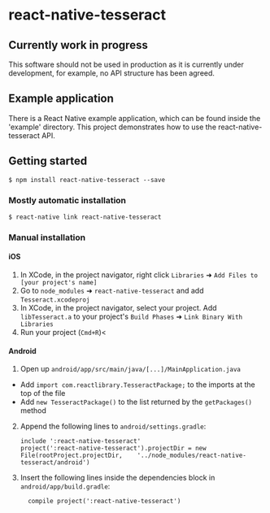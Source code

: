 # react-native-tesseract

## Currently work in progress

This software should not be used in production as it is currently under development, for example, no API structure has been agreed. 

## Example application

There is a React Native example application, which can be found inside the 'example' directory. This project demonstrates how to use the react-native-tesseract API.  

## Getting started

`$ npm install react-native-tesseract --save`

### Mostly automatic installation

`$ react-native link react-native-tesseract`

### Manual installation


#### iOS

1. In XCode, in the project navigator, right click `Libraries` ➜ `Add Files to [your project's name]`
2. Go to `node_modules` ➜ `react-native-tesseract` and add `Tesseract.xcodeproj`
3. In XCode, in the project navigator, select your project. Add `libTesseract.a` to your project's `Build Phases` ➜ `Link Binary With Libraries`
4. Run your project (`Cmd+R`)<

#### Android

1. Open up `android/app/src/main/java/[...]/MainApplication.java`
  - Add `import com.reactlibrary.TesseractPackage;` to the imports at the top of the file
  - Add `new TesseractPackage()` to the list returned by the `getPackages()` method
2. Append the following lines to `android/settings.gradle`:
  	```
  	include ':react-native-tesseract'
  	project(':react-native-tesseract').projectDir = new File(rootProject.projectDir, 	'../node_modules/react-native-tesseract/android')
  	```
3. Insert the following lines inside the dependencies block in `android/app/build.gradle`:
  	```
      compile project(':react-native-tesseract')
  	```


